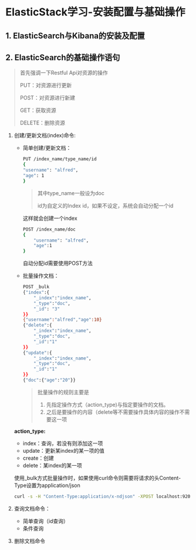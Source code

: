 # ElasticStack学习-安装配置与基础操作

## 1. ElasticSearch与Kibana的安装及配置

## 2. ElasticSearch的基础操作语句

>首先强调一下Restful Api对资源的操作
>
>PUT：对资源进行更新
>
>POST：对资源进行新建
>
>GET：获取资源
>
>DELETE：删除资源 

1. 创建/更新文档(index)命令:

   - 简单创建/更新文档：

     ```bash
     PUT /index_name/type_name/id
     {
     "username": "alfred",
     "age": 1
     }
     ```

     > 其中type_name一般设为doc
     >
     > id为自定义的Index id，如果不设定，系统会自动分配一个id

     这样就会创建一个index

     ```bash
     POST /index_name/doc
     {
         "username": "alfred",
         "age":1
     }
     ```

     自动分配id需要使用POST方法

   - 批量操作文档：

     ```bash
     POST _bulk
     {"index":{
         "_index":"index_name",
         "_type":"doc",
         "_id": "3"
     }}
     {"username":"alfred","age":10}
     {"delete":{
         "_index":"index_name",
         "_type":"doc",
         "_id":"1"
     }}
     {"update":{
         "_index":"index_name",
         "_type":"doc",
         "_id":"1"
     }}
     {"doc":{"age":"20"}}
     ```

     > 批量操作的规则主要是
     >
     > 1. 先指定操作方式（action_type)与指定要操作的文档。
     > 2. 之后是要操作的内容（delete等不需要操作具体内容的操作不需要这一项

   **action_type:**

   - index：查询，若没有则添加这一项
   - update：更新某index的某一项的值
   - create：创建
   - delete：某index的某一项

   使用_bulk方式批量操作时，如果使用curl命令则需要将请求的头Content-Type设置为application/json

   ```bash
   curl -s -H "Content-Type:application/x-ndjson" -XPOST localhost:9200/_bulk --data-binary "@data.json"
   ```

   

2. 查询文档命令：

   - 简单查询（id查询）
   - 条件查询

3. 删除文档命令